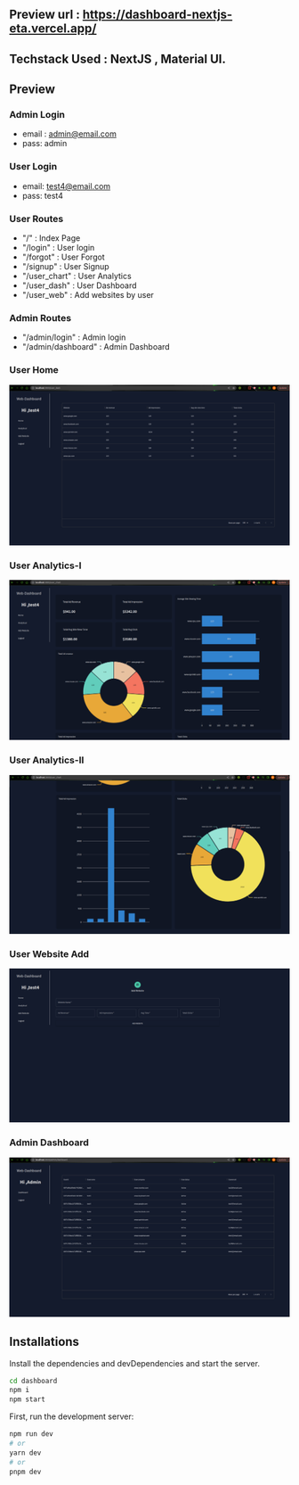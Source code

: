 ## Preview url : https://dashboard-nextjs-eta.vercel.app/

## Techstack Used : NextJS , Material UI.

## Preview

### Admin Login

- email : admin@email.com
- pass: admin

### User Login

- email: test4@email.com
- pass: test4

### User Routes

- "/" : Index Page
- "/login" : User login
- "/forgot" : User Forgot
- "/signup" : User Signup
- "/user_chart" : User Analytics
- "/user_dash" : User Dashboard
- "/user_web" : Add websites by user

### Admin Routes

- "/admin/login" : Admin login
- "/admin/dashboard" : Admin Dashboard

### User Home

![Preview](img1.png)

### User Analytics-I

![Preview](img2.png)

### User Analytics-II

![Preview](img3.png)

### User Website Add

![Preview](img4.png)

### Admin Dashboard

![Preview](img5.png)

## Installations

Install the dependencies and devDependencies and start the server.

```sh
cd dashboard
npm i
npm start

```

First, run the development server:

```bash
npm run dev
# or
yarn dev
# or
pnpm dev
```
